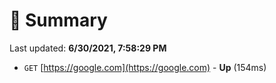 # 📖 Summary
Last updated: **6/30/2021, 7:58:29 PM**

- `GET` [https://google.com](https://google.com) - **Up** (154ms)
